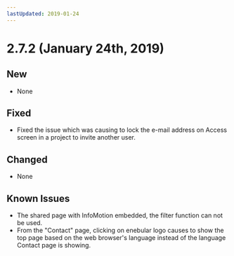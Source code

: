 ```yaml
---
lastUpdated: 2019-01-24
---
```


# 2.7.2 (January 24th, 2019)

## New

- None

## Fixed

- Fixed the issue which was causing to lock the e-mail address on Access screen in a project to invite another user.

## Changed

- None

## Known Issues

- The shared page with InfoMotion embedded, the filter function can not be used.
- From the "Contact" page, clicking on enebular logo causes to show the top page based on the web browser's language instead of the language Contact page is showing.